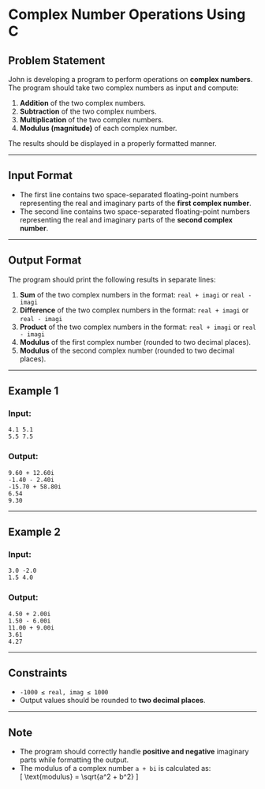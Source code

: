 # **Complex Number Operations Using C**  

## **Problem Statement**  
John is developing a program to perform operations on **complex numbers**. The program should take two complex numbers as input and compute:  
1. **Addition** of the two complex numbers.  
2. **Subtraction** of the two complex numbers.  
3. **Multiplication** of the two complex numbers.  
4. **Modulus (magnitude)** of each complex number.  

The results should be displayed in a properly formatted manner.  

---

## **Input Format**  
- The first line contains two space-separated floating-point numbers representing the real and imaginary parts of the **first complex number**.  
- The second line contains two space-separated floating-point numbers representing the real and imaginary parts of the **second complex number**.  

---

## **Output Format**  
The program should print the following results in separate lines:  
1. **Sum** of the two complex numbers in the format: `real + imagi` or `real - imagi`  
2. **Difference** of the two complex numbers in the format: `real + imagi` or `real - imagi`  
3. **Product** of the two complex numbers in the format: `real + imagi` or `real - imagi`  
4. **Modulus** of the first complex number (rounded to two decimal places).  
5. **Modulus** of the second complex number (rounded to two decimal places).  

---

## **Example 1**  
### **Input:**  
```
4.1 5.1
5.5 7.5
```  
### **Output:**  
```
9.60 + 12.60i
-1.40 - 2.40i
-15.70 + 58.80i
6.54
9.30
```  

---

## **Example 2**  
### **Input:**  
```
3.0 -2.0
1.5 4.0
```  
### **Output:**  
```
4.50 + 2.00i
1.50 - 6.00i
11.00 + 9.00i
3.61
4.27
```  

---

## **Constraints**  
- `-1000 ≤ real, imag ≤ 1000`  
- Output values should be rounded to **two decimal places**.  

---

## **Note**  
- The program should correctly handle **positive and negative** imaginary parts while formatting the output.  
- The modulus of a complex number `a + bi` is calculated as:  
  \[
  \text{modulus} = \sqrt{a^2 + b^2}
  \]
